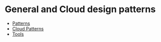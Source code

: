 # General and Cloud design patterns

- [Patterns](./software_design.md)
- [Cloud Patterns](./design/cloudmicroservice/clouddesignindex.md)
- [Tools](./Tools.md)

